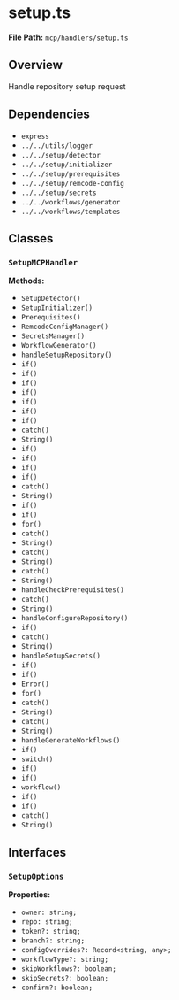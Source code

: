 # setup.ts

**File Path:** `mcp/handlers/setup.ts`

## Overview

Handle repository setup request

## Dependencies

- `express`
- `../../utils/logger`
- `../../setup/detector`
- `../../setup/initializer`
- `../../setup/prerequisites`
- `../../setup/remcode-config`
- `../../setup/secrets`
- `../../workflows/generator`
- `../../workflows/templates`

## Classes

### `SetupMCPHandler`

**Methods:**

- `SetupDetector()`
- `SetupInitializer()`
- `Prerequisites()`
- `RemcodeConfigManager()`
- `SecretsManager()`
- `WorkflowGenerator()`
- `handleSetupRepository()`
- `if()`
- `if()`
- `if()`
- `if()`
- `if()`
- `if()`
- `if()`
- `catch()`
- `String()`
- `if()`
- `if()`
- `if()`
- `if()`
- `catch()`
- `String()`
- `if()`
- `if()`
- `for()`
- `catch()`
- `String()`
- `catch()`
- `String()`
- `catch()`
- `String()`
- `handleCheckPrerequisites()`
- `catch()`
- `String()`
- `handleConfigureRepository()`
- `if()`
- `catch()`
- `String()`
- `handleSetupSecrets()`
- `if()`
- `if()`
- `Error()`
- `for()`
- `catch()`
- `String()`
- `catch()`
- `String()`
- `handleGenerateWorkflows()`
- `if()`
- `switch()`
- `if()`
- `if()`
- `workflow()`
- `if()`
- `if()`
- `catch()`
- `String()`

## Interfaces

### `SetupOptions`

**Properties:**

- `owner: string;`
- `repo: string;`
- `token?: string;`
- `branch?: string;`
- `configOverrides?: Record<string, any>;`
- `workflowType?: string;`
- `skipWorkflows?: boolean;`
- `skipSecrets?: boolean;`
- `confirm?: boolean;`

